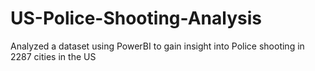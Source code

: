 # US-Police-Shooting-Analysis
Analyzed a dataset using PowerBI to gain insight into Police shooting in 2287 cities in the US

